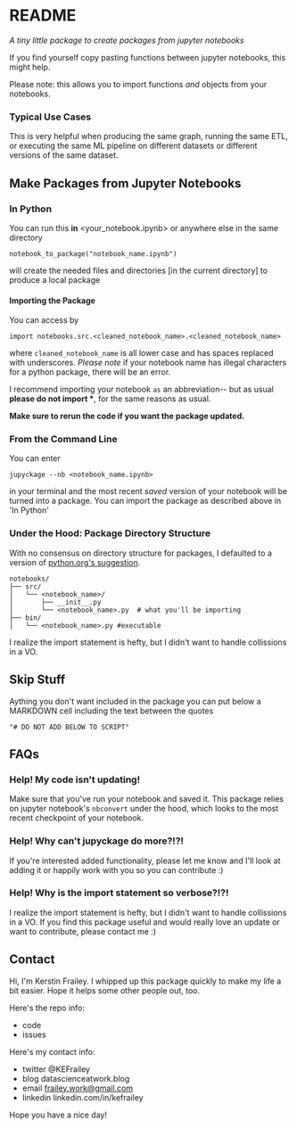 # README

*A tiny little package to create packages from jupyter notebooks*

If you find yourself copy pasting functions between jupyter notebooks, this might help.

Please note: this allows you to import functions *and* objects from your notebooks.


### Typical Use Cases
This is very helpful when producing the same graph, running the same ETL, or executing the same ML pipeline on different datasets or different versions of the same dataset.

## Make Packages from Jupyter Notebooks

### In Python

You can run this **in** <your_notebook.ipynb> or anywhere else in the same directory

```
notebook_to_package("notebook_name.ipynb")
```

will create the needed files and directories [in the current directory] to produce a local package 
#### Importing the Package

You can access by 
```
import notebooks.src.<cleaned_notebook_name>.<cleaned_notebook_name>
```

where `cleaned_notebook_name` is all lower case and has spaces replaced with underscores. *Please note* if your notebook name has illegal characters for a python package, there will be an error.


I recommend importing your notebook `as` an abbreviation-- but as usual **please do not import \***, for the same reasons as usual.

**Make sure to rerun the code if you want the package updated.**

### From the Command Line

You can enter 

```
jupyckage --nb <notebook_name.ipynb>
```
 
in your terminal and the most recent *saved* version of your notebook will be turned into a package.  You can import the package as described above in 'In Python'



### Under the Hood: Package Directory Structure

With no consensus on directory structure for packages, I defaulted to a version of [python.org's suggestion](https://packaging.python.org/en/latest/tutorials/packaging-projects/#creating-the-package-files).

    notebooks/
    ├── src/
    │   └── <notebook_name>/
    │       ├── __init__.py
    │       └── <notebook_name>.py  # what you'll be importing
    ├── bin/
    │   └── <notebook_name>.py #executable

I realize the import statement is hefty, but I didn't want to handle collissions in a VO.


## Skip Stuff

Aything you don't want included in the package you can put below a MARKDOWN cell including the text between the quotes

```
"# DO NOT ADD BELOW TO SCRIPT"
```

## FAQs

### Help! My code isn't updating!

Make sure that you've run your notebook and saved it.  This package relies on jupyter notebook's `nbconvert` under the hood, which looks to the most recent checkpoint of your notebook.

### Help! Why can't jupyckage do more?!?!

If you're interested added functionality, please let me know and I'll look at adding it or happily work with you so you can contribute :) 

### Help! Why is the import statement so verbose?!?!

I realize the import statement is hefty, but I didn't want to handle collissions in a VO.  If you find this package useful and would really love an update or want to contribute, please contact me :) 


## Contact
Hi, I'm Kerstin Frailey.  I whipped up this package quickly to make my life a bit easier.  Hope it helps some other people out, too.

Here's the repo info:

+ code 
+ issues 

Here's my contact info:

+ twitter @KEFrailey
+ blog datascienceatwork.blog
+ email frailey.work@gmail.com
+ linkedin linkedin.com/in/kefrailey

Hope you have a nice day!
